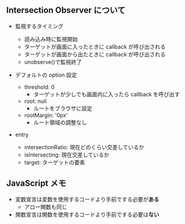 ## Intersection Observer について

- 監視するタイミング

  - 読み込み時に監視開始
  - ターゲットが画面に入ったときに callback が呼び出される
  - ターゲットが画面から出たときに callback が呼び出される
  - unobserve()で監視終了

- デフォルトの option 設定

  - threshold: 0
    - ターゲットが少しでも画面内に入ったら callback を呼び出す
  - root: null
    - ルートをブラウザに設定
  - rootMargin: '0px'
    - ルート領域の調整なし

- entry

  - intersectionRatio: 現在どのくらい交差しているか
  - isIntersecting: 現在交差しているか
  - target: ターゲットの要素

## JavaScript メモ

- 変数宣言は変数を使用するコードより手前でする必要が**ある**
  - アロー関数も同じ
- 関数宣言は関数を使用するコードより手前でする必要は**ない**
